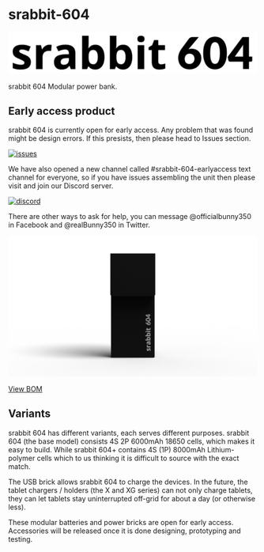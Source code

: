 # srabbit-604
<p align=center>
	<a>
		<img src="https://raw.githubusercontent.com/Bunny350/srabbit-604/main/Media/Logos/Pack/srabbit%20604%20wide.svg" alt="srabbit 604 (Wide)">
	</a>
</p>

<!-- This is just the beginning, that will show right after srabbit 604 release.

Total downloads: can we hit ten-thousand sets?

[downloads](https://img.shields.io/github/downloads/Bunny350/srabbit-604/total)

-->
srabbit 604 Modular power bank.

## Early access product
srabbit 604 is currently open for early access. Any problem that was found might be design errors.
If this presists, then please head to Issues section.

[![issues](https://img.shields.io/github/issues/Bunny350/srabbit-604)](https://github.com/Bunny350/srabbit-604/issues)

We have also opened a new channel called #srabbit-604-earlyaccess text channel for everyone, so if you have issues assembling the unit then please visit and join our Discord server.

[![discord](https://img.shields.io/discord/272981155433807875?label=OIWP%20Discord%20Server&logo=discord&logoColor=white)](https://discord.gg/Cu6e9ra)

There are other ways to ask for help, you can message @officialbunny350 in Facebook and @realBunny350 in Twitter.

![srabbit 604 with USB brick render](/Media/Renders/604%20body%20with%20usb%20final.png)

[View BOM](https://docs.google.com/spreadsheets/d/11ocOQokPBLjM7sVbjJyP3hix97rGz_gBFH1wdsNTyFA/edit?usp=sharing)
## Variants
srabbit 604 has different variants, each serves different purposes. srabbit 604 (the base model) consists 4S 2P 6000mAh 18650 cells, which makes it easy to build. While srabbit 604+ contains 4S (1P) 8000mAh Lithium-polymer cells which to us thinking it is difficult to source with the exact match.

The USB brick allows srabbit 604 to charge the devices. In the future, the tablet chargers / holders (the X and XG series) can not only charge tablets, they can let tablets stay uninterrupted off-grid for about a day (or otherwise less).

These modular batteries and power bricks are open for early access. Accessories will be released once it is done designing, prototyping and testing.
